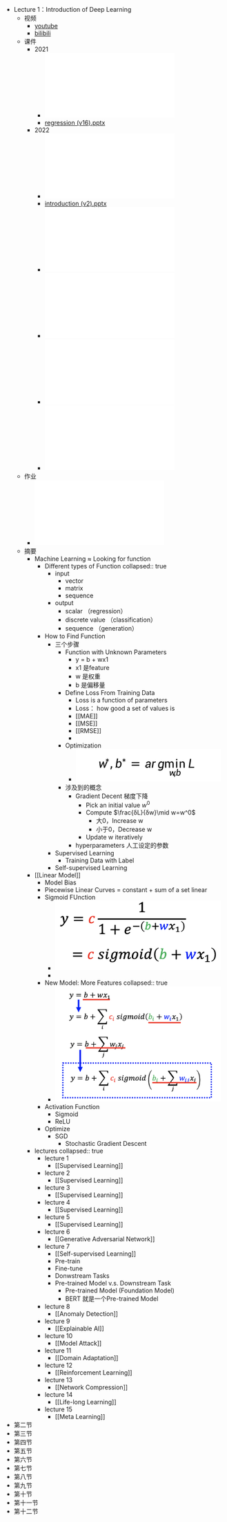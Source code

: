 - Lecture 1：Introduction of Deep Learning
	- 视频
		- [youtube](https://www.youtube.com/watch?v=7XZR0-4uS5s)
		- [bilibili](https://www.bilibili.com/video/BV1Wv411h7kN?share_source=copy_web&vd_source=f663bb5b798c599e7c8f6de8e23cc277)
	- 课件
		- 2021
			- ![regression (v16).pdf](../assets/regression_(v16)_1658380883438_0.pdf)
			- [regression (v16).pptx](../assets/regression_(v16)_1658380861100_0.pptx)
		- 2022
			- ![introduction (v2).pdf](../assets/introduction_(v2)_1658374186454_0.pdf)
			- [introduction (v2).pptx](../assets/introduction_(v2)_1658379066545_0.pptx)
			- ![Colab Tutorial 2022.pdf](../assets/Colab_Tutorial_2022_1658410377606_0.pdf)
			- ![Pytorch Tutorial 1.pdf](../assets/Pytorch_Tutorial_1_1658481039229_0.pdf)
			- ![Pytorch Tutorial 2.pdf](../assets/Pytorch_Tutorial_2_1658481088873_0.pdf)
			- ![EnvironmentSetup.pdf](../assets/EnvironmentSetup_1658481378823_0.pdf)
	- 作业
		- ![HW01.pdf](../assets/HW01_1658395016954_0.pdf)
	- 摘要
		- Machine Learning ≈ Looking for function
			- Different types of Function
			  collapsed:: true
				- input
					- vector
					- matrix
					- sequence
				- output
					- scalar  （regression）
					- discrete value （classification）
					- sequence （generation）
			- How to Find Function
				- 三个步骤
					- Function with Unknown Parameters
						- y = b + wx1
						- x1 是feature
						- w 是权重
						- b 是偏移量
					- Define Loss From Training Data
						- Loss is a function of parameters
						- Loss： how good a set of values is
						- [[MAE]]
						- [[MSE]]
						- [[RMSE]]
						-
					- Optimization
						- ![image.png](../assets/image_1658389754039_0.png)
					- 涉及到的概念
						- Gradient Decent 梯度下降
							- Pick an initial value $w^{0}$
							- Compute $\frac{δL}{δw}\mid w=w^0$
								- 大0，Increase w
								- 小于0，Decrease w
							- Update w iteratively
						- hyperparameters 人工设定的参数
				- Supervised Learning
					- Training Data with Label
				- Self-supervised Learning
		- [[Linear Model]]
			- Model Bias
			- Piecewise Linear Curves = constant + sum of a set  linear
			- Sigmoid FUnction
				- ![image.png](../assets/image_1658392304202_0.png)
				-
			- New Model: More Features
			  collapsed:: true
				- ![image.png](../assets/image_1658392715425_0.png)
			- Activation Function
				- Sigmoid
				- ReLU
			- Optimize
				- SGD
					- Stochastic Gradient Descent
		- lectures
		  collapsed:: true
			- lecture 1
				- [[Supervised Learning]]
			- lecture 2
				- [[Supervised Learning]]
			- lecture 3
				- [[Supervised Learning]]
			- lecture 4
				- [[Supervised Learning]]
			- lecture 5
				- [[Supervised Learning]]
			- lecture 6
				- [[Generative Adversarial Network]]
			- lecture 7
				- [[Self-supervised Learning]]
				- Pre-train
				- Fine-tune
				- Donwstream Tasks
				- Pre-trained Model v.s. Downstream Task
					- Pre-trained Model (Foundation Model)
					- BERT 就是一个Pre-trained Model
			- lecture 8
				- [[Anomaly Detection]]
			- lecture 9
				- [[Explainable AI]]
			- lecture 10
				- [[Model Attack]]
			- lecture 11
				- [[Domain Adaptation]]
			- lecture 12
				- [[Reinforcement Learning]]
			- lecture 13
				- [[Network Compression]]
			- lecture 14
				- [[Life-long Learning]]
			- lecture 15
				- [[Meta Learning]]
- 第二节
- 第三节
- 第四节
- 第五节
- 第六节
- 第七节
- 第八节
- 第九节
- 第十节
- 第十一节
- 第十二节